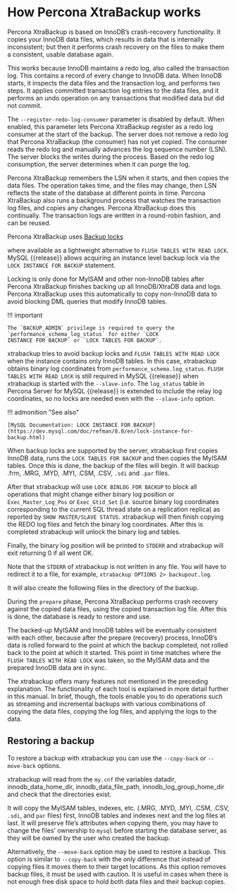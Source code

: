 # How Percona XtraBackup works

Percona XtraBackup is based on InnoDB’s crash-recovery functionality.
It copies your InnoDB data files, which results in data that is internally
inconsistent; but then it performs crash recovery on the files to make them a
consistent, usable database again.

This works because InnoDB maintains a redo log, also called the transaction
log. This contains a record of every change to InnoDB data. When InnoDB
starts, it inspects the data files and the transaction log, and performs two
steps. It applies committed transaction log entries to the data files, and it
performs an undo operation on any transactions that modified data but did not
commit.

The `--register-redo-log-consumer` parameter is disabled by default. When enabled, this parameter lets Percona XtraBackup register as a redo log consumer at the start of the backup. The server does not remove a redo log that Percona XtraBackup (the consumer) has not yet copied. The consumer reads the redo log and manually advances the log sequence number (LSN). The server blocks the writes during the process. Based on the redo log consumption, the server determines when it can purge the log.  

Percona XtraBackup remembers the LSN when it starts, and then copies the data files. The operation takes time, and the files may change, then LSN reflects the state of the database
at different points in time. Percona XtraBackup also runs a
background process that watches the transaction log files, and copies any changes. Percona XtraBackup does this continually. The transaction logs are written in a round-robin fashion, and can be reused.

Percona XtraBackup uses [Backup locks](https://docs.percona.com/percona-server/8.0/backup-locks.html)

where available as a lightweight alternative to `FLUSH TABLES WITH READ
LOCK`. MySQL {{release}} allows
acquiring an instance level backup lock via the `LOCK INSTANCE FOR BACKUP`
statement.

Locking is only done for MyISAM and other non-InnoDB tables
after Percona XtraBackup finishes backing up all InnoDB/XtraDB data and
logs. Percona XtraBackup uses this automatically to copy non-InnoDB data to
avoid blocking DML queries that modify InnoDB tables.

!!! important
   
    The `BACKUP_ADMIN` privilege is required to query the 
    `performance_schema_log_status` for either `LOCK 
    INSTANCE FOR BACKUP` or `LOCK TABLES FOR BACKUP`.

xtrabackup tries to avoid backup locks and `FLUSH TABLES WITH READ LOCK`
when the instance contains only InnoDB tables. In this case, xtrabackup
obtains binary log coordinates from `performance_schema.log_status`. `FLUSH
TABLES WITH READ LOCK` is still required in MySQL {{release}} when xtrabackup is
started with the `--slave-info`. The `log_status` table in Percona
Server for MySQL {{release}} is extended to include the relay log coordinates, so no locks are
needed even with the `--slave-info` option.

!!! admonition "See also"

    [MySQL Documentation: LOCK INSTANCE FOR BACKUP](https://dev.mysql.com/doc/refman/8.0/en/lock-instance-for-backup.html)

When backup locks are supported by the server, xtrabackup first copies
InnoDB data, runs the `LOCK TABLES FOR BACKUP` and then copies the MyISAM
tables. Once this is done, the backup of the files will
begin. It will backup .frm, .MRG, .MYD, .MYI, .CSM,
.CSV, `.sdi` and `.par` files.

After that xtrabackup will use `LOCK BINLOG FOR BACKUP` to block all
operations that might change either binary log position or
`Exec_Master_Log_Pos` or `Exec_Gtid_Set` (i.e. source binary log coordinates
corresponding to the current SQL thread state on a replication replica) as
reported by `SHOW MASTER/SLAVE STATUS`. xtrabackup will then finish copying
the REDO log files and fetch the binary log coordinates. After this is completed
xtrabackup will unlock the binary log and tables.

Finally, the binary log position will be printed to `STDERR` and xtrabackup
will exit returning 0 if all went OK.

Note that the `STDERR` of xtrabackup is not written in any file. You will
have to redirect it to a file, for example, `xtrabackup OPTIONS 2> backupout.log`.

It will also create the following files in the
directory of the backup.

During the `prepare` phase, Percona XtraBackup performs crash recovery against
the copied data files, using the copied transaction log file. After this is
done, the database is ready to restore and use.

The backed-up MyISAM and InnoDB tables will be eventually consistent with
each other, because after the prepare (recovery) process, InnoDB’s data is
rolled forward to the point at which the backup completed, not rolled back to
the point at which it started. This point in time matches where the `FLUSH
TABLES WITH READ LOCK` was taken, so the MyISAM data and the prepared
InnoDB data are in sync.

The xtrabackup offers many features not mentioned in the preceding
explanation. The functionality of each tool is explained in more
detail further in this manual. In brief, though, the tools enable you
to do operations such as streaming and incremental backups with
various combinations of copying the data files, copying the log files,
and applying the logs to the data.

## Restoring a backup

To restore a backup with xtrabackup you can use the `--copy-back` or
`--move-back` options.

xtrabackup will read from the `my.cnf` the variables datadir,
innodb_data_home_dir, innodb_data_file_path,
innodb_log_group_home_dir and check that the directories exist.

It will copy the MyISAM tables, indexes, etc. (.MRG, .MYD,
.MYI, .CSM, .CSV, `.sdi`,
and `par` files) first, InnoDB tables and indexes next and the log files at
last. It will preserve file’s attributes when copying them, you may have to
change the files’ ownership to `mysql` before starting the database server, as
they will be owned by the user who created the backup.

Alternatively, the `--move-back` option may be used to
restore a backup. This option is similar to `--copy-back`
with the only difference that instead of copying files it moves them to their
target locations. As this option removes backup files, it must be used with
caution. It is useful in cases when there is not enough free disk space to hold
both data files and their backup copies.